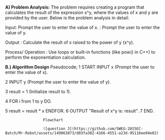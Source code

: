 **A) Problem Analysis:**
The problem requires creating a program that calculates the result of the expression x^y, where the 
values of x and y are provided by the user. Below is the problem analysis in detail:

Input: Prompt the user to enter the value of x.
 : Prompt the user to enter the value of y.

Output : Calculate the result of x raised to the power of y (x^y).

Process/ Operation : Use loops or built-in functions (like pow() in C++) to perform the 
exponentiation calculation. 


**B.) Algorithm Design**
Pseudocode;
1 START INPUT x (Prompt the user to enter the value of x).

2 INPUT y (Prompt the user to enter the value of y).

3 result = 1 (Initialize result to 1).

4 FOR i from 1 to y DO.

5 result = result * x ENDFOR.
6 OUTPUT "Result of x^y is: result".
7 END.
                    
                     Flowchart

                     ![question 3](https://github.com/SWEG-2015EC-Batch/Mr-Robot/assets/149063873/d03fa382-4166-4551-a23d-95116ee94e02)

